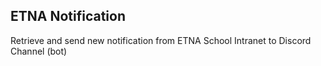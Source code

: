 ## ETNA Notification

Retrieve and send new notification from ETNA School Intranet to Discord Channel (bot)